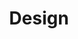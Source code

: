 ---
# This topic lives at
# https://digital.gov/topics/design

slug: "design"

# Topic Title
title: "Design"

# description — keep it short and clear
summary: "Guidance, resources, and community to help you use design to create government websites that meet customer needs, work well on any device, and follow federal web requirements."
deck: "Understand how and why design impacts user experience"

topic_collection: true
yaml:
  name: "design"
legal_stamp: "21 Century IDEA"
legal_stamp_link: "https://www.govinfo.gov/app/details/DCPD-202101050"
guides_link: "https://digital.gov/guides/hcd/"


# Weight
weight: 2

# For more information on managing topics,
# see https://github.com/GSA/digitalgov.gov/wiki
---